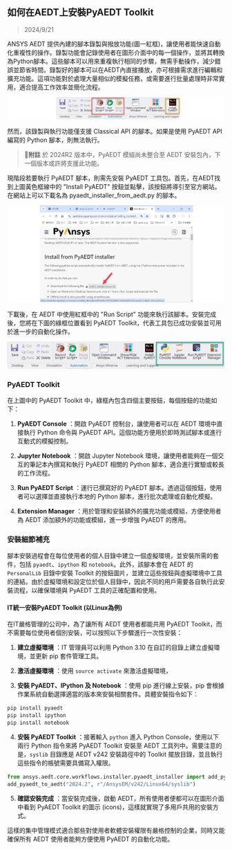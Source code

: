 如何在AEDT上安裝PyAEDT Toolkit
---
> 2024/9/21

ANSYS AEDT 提供內建的腳本錄製與撥放功能(圖一紅框)，讓使用者能快速自動化重複性的操作。錄製功能會記錄使用者在圖形介面中的每一個操作，並將其轉換為Python腳本。這些腳本可以用來重複執行相同的步驟，無需手動操作，減少錯誤並節省時間。錄製好的腳本可以在AEDT內直接播放，亦可根據需求進行編輯和擴充功能。這項功能對於處理大量相似的模擬任務，或需要進行批量處理時非常實用，適合提高工作效率並簡化流程。

![2024-09-21_11-21-17](/assets/2024-09-21_11-21-17_m7zh2rs2c.png)

然而，該錄製與執行功能僅支援 Classical API 的腳本。如果是使用 PyAEDT API 編寫的 Python 腳本，則無法執行。


>:memo:**附註** 於 2024R2 版本中，PyAEDT 模組尚未整合至 AEDT 安裝包內，下一個版本或許將支援此功能。

現階段若要執行 PyAEDT 腳本，則需先安裝 PyAEDT 工具包。首先，在AEDT找到上圖黃色框線中的 "Install PyAEDT" 按鈕並點擊，該按鈕將導引至官方網站。在網站上可以下載名為 pyaedt_installer_from_aedt.py 的腳本。

![2024-09-21_11-34-53](/assets/2024-09-21_11-34-53.png)


下載後，在 AEDT 中使用紅框中的 "Run Script" 功能來執行該腳本。安裝完成後，您將在下圖的綠框位置看到 PyAEDT Toolkit，代表工具包已成功安裝並可用於進一步的自動化操作。

![2024-09-21_11-33-11](/assets/2024-09-21_11-33-11.png)

### PyAEDT Toolkit

在上圖中的 PyAEDT Toolkit 中，綠框內包含四個主要按鈕，每個按鈕的功能如下：
 
1. **PyAEDT Console** ：開啟 PyAEDT 控制台，讓使用者可以在 AEDT 環境中直接執行 Python 命令與 PyAEDT API。這個功能方便用於即時測試腳本或進行互動式的模擬控制。
 
2. **Jupyter Notebook** ：開啟 Jupyter Notebook 環境，讓使用者能夠在一個交互的筆記本內撰寫和執行 PyAEDT 相關的 Python 腳本，適合進行實驗或較長的工作流程。
 
3. **Run PyAEDT Script** ：運行已撰寫好的 PyAEDT 腳本。透過這個按鈕，使用者可以選擇並直接執行本地的 Python 腳本，進行批次處理或自動化模擬。
 
4. **Extension Manager** ：用於管理和安裝額外的擴充功能或模組，方便使用者為 AEDT 添加額外的功能或模組，進一步增強 PyAEDT 的應用。

### 安裝細節補充
腳本安裝過程會在每位使用者的個人目錄中建立一個虛擬環境，並安裝所需的套件，包括 `pyaedt`、`ipython` 和 `notebook`。此外，該腳本會在 AEDT 的 `PersonalLib` 目錄中安裝 Toolkit 的按鈕圖片，並建立這些按鈕與虛擬環境中工具的連結。由於虛擬環境和設定位於個人目錄中，因此不同的用戶需要各自執行此安裝流程，以確保環境與 PyAEDT 工具的正確配置和使用。

#### IT統一安裝PyAEDT Toolkit (以Linux為例)

在IT嚴格管理的公司中，為了讓所有 AEDT 使用者都能共用 PyAEDT Toolkit，而不需要每位使用者個別安裝，可以按照以下步驟進行一次性安裝：
 
1. **建立虛擬環境** ：IT 管理員可以利用 Python 3.10 在自訂的目錄上建立虛擬環境，並更新 pip 套件管理工具。

2. **激活虛擬環境** ：使用 `source activate` 來激活虛擬環境，
3. **安裝 PyAEDT、IPython 及 Notebook** ：使用 pip 進行線上安裝，pip 會根據作業系統自動選擇適當的版本來安裝相關套件。具體安裝指令如下：

```bash
pip install pyaedt
pip install ipython
pip install notebook
```

4. **安裝 PyAEDT Toolkit** ：接著輸入 `python` 進入 Python Console，使用以下兩行 Python 指令來將 PyAEDT Toolkit 安裝至 AEDT 工具列中。需要注意的是，`syslib` 目錄應是 AEDT v242 安裝路徑中的 Toolkit 擺放目錄，並且執行這些指令的帳號需要具備寫入權限。

```python
from ansys.aedt.core.workflows.installer.pyaedt_installer import add_pyaedt_to_aedt
add_pyaedt_to_aedt("2024.2", r"/AnsysEM/v242/Linux64/syslib")
```
 
5. **確認安裝完成** ：當安裝完成後，啟動 AEDT，所有使用者便都可以在圖形介面中看到 PyAEDT Toolkit 的圖示 (icons)，這樣就實現了多用戶共用的安裝方式。

這樣的集中管理模式適合那些對使用者軟體安裝權限有嚴格控制的企業，同時又能確保所有 AEDT 使用者能夠方便使用 PyAEDT 的自動化功能。
